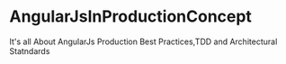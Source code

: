 # AngularJsInProductionConcept
It's all About AngularJs Production Best Practices,TDD and Architectural Statndards
